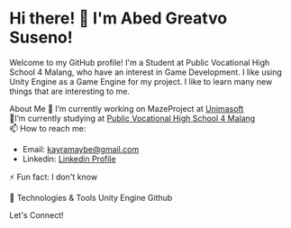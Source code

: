 <h1>Hi there! 👋 I'm Abed Greatvo Suseno!</h1>

Welcome to my GitHub profile! I'm a Student at Public Vocational High School 4 Malang, who have an interest in Game Development. I like using Unity Engine as a Game Engine for my project. I like to learn many new things that are interesting to me. 

About Me
🔭 I’m currently working on MazeProject at [Unimasoft](https://unimasoft.id/)  
🌱I’m currently studying at [Public Vocational High School 4 Malang](https://smkn4malang.sch.id)  
📫 How to reach me:  
- Email: kayramaybe@gmail.com
- Linkedin: [Linkedin Profile](https://www.linkedin.com/in/abed-suseno-978807336/)

⚡ Fun fact: I don't know

🔧 Technologies & Tools
Unity Engine
Github

Let's Connect!
